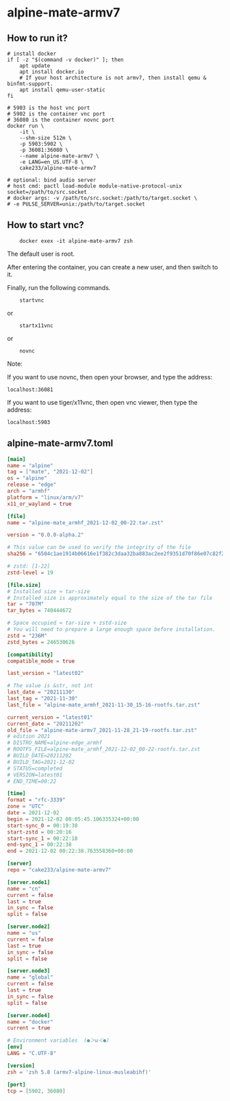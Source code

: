 # alpine-mate-armv7

## How to run it?

```shell
# install docker
if [ -z "$(command -v docker)" ]; then
    apt update
    apt install docker.io
    # If your host architecture is not armv7, then install qemu & binfmt-support.
    apt install qemu-user-static
fi

# 5903 is the host vnc port
# 5902 is the container vnc port
# 36080 is the container novnc port
docker run \
    -it \
    --shm-size 512m \
    -p 5903:5902 \
    -p 36081:36080 \
    --name alpine-mate-armv7 \
    -e LANG=en_US.UTF-8 \
    cake233/alpine-mate-armv7

# optional: bind audio server
# host cmd: pactl load-module module-native-protocol-unix socket=/path/to/src.socket
# docker args: -v /path/to/src.socket:/path/to/target.socket \
# -e PULSE_SERVER=unix:/path/to/target.socket

```

## How to start vnc?

```shell
    docker exex -it alpine-mate-armv7 zsh
```

The default user is root.

After entering the container, you can create a new user, and then switch to it.

Finally, run the following commands.

```shell
    startvnc
```

or

```shell
    startx11vnc
```

or

```shell
    novnc
```

Note:

If you want to use novnc, then open your browser, and type the address:

```
localhost:36081
```

If you want to use tiger/x11vnc, then open vnc viewer, then type the address:

```
localhost:5903
```

## alpine-mate-armv7.toml

```toml
[main]
name = "alpine"
tag = ["mate", "2021-12-02"]
os = "alpine"
release = "edge"
arch = "armhf"
platform = "linux/arm/v7"
x11_or_wayland = true

[file]
name = "alpine-mate_armhf_2021-12-02_00-22.tar.zst"

version = "0.0.0-alpha.2"

# This value can be used to verify the integrity of the file
sha256 = "6504c1ae1914b06616e1f382c3daa32ba883ac2ee2f9351d70f86e07c82f227e"

# zstd: [1-22]
zstd-level = 19

[file.size]
# Installed size ≈ tar-size
# Installed size is approximately equal to the size of the tar file
tar = "707M"
tar_bytes = 740444672

# Space occupied ≈ tar-size + zstd-size
# You will need to prepare a large enough space before installation.
zstd = "236M"
zstd_bytes = 246530626

[compatibility]
compatible_mode = true

last_version = "latest02"

# The value is &str, not int
last_date = "20211130"
last_tag = "2021-11-30"
last_file = "alpine-mate_armhf_2021-11-30_15-16-rootfs.tar.zst"

current_version = "latest01"
current_date = "20211202"
old_file = "alpine-mate-armv7_2021-11-28_21-19-rootfs.tar.zst"
# edition 2021
# DISTRO_NAME=alpine-edge_armhf
# ROOTFS_FILE=alpine-mate_armhf_2021-12-02_00-22-rootfs.tar.zst
# BUILD_DATE=20211202
# BUILD_TAG=2021-12-02
# STATUS=completed
# VERSION=latest01
# END_TIME=00:22

[time]
format = "rfc-3339"
zone = "UTC"
date = 2021-12-02
begin = 2021-12-02 00:05:45.106335324+00:00
start-sync_0 = 00:19:38
start-zstd = 00:20:16
start-sync_1 = 00:22:18
end-sync_1 = 00:22:38
end = 2021-12-02 00:22:38.763558360+00:00

[server]
repo = "cake233/alpine-mate-armv7"

[server.node1]
name = "cn"
current = false
last = true
in_sync = false
split = false

[server.node2]
name = "us"
current = false
last = true
in_sync = false
split = false

[server.node3]
name = "global"
current = false
last = true
in_sync = false
split = false

[server.node4]
name = "docker"
current = true

# Environment variables  (●＞ω＜●)
[env]
LANG = "C.UTF-8"

[version]
zsh = 'zsh 5.8 (armv7-alpine-linux-musleabihf)'

[port]
tcp = [5902, 36080]
```
